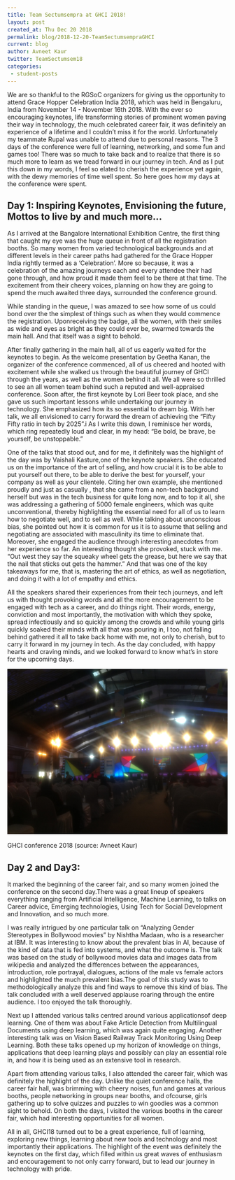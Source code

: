 ```yaml
---
title: Team Sectumsempra at GHCI 2018!
layout: post
created_at: Thu Dec 20 2018
permalink: blog/2018-12-20-TeamSectumsempraGHCI
current: blog
author: Avneet Kaur
twitter: TeamSectumsem18
categories:
 - student-posts
---
```


We are so thankful to the RGSoC organizers for giving us the opportunity to attend Grace Hopper Celebration India 2018, which was held in Bengaluru, India from November 14 - November 16th 2018. With the ever so encouraging keynotes, life transforming stories of prominent women paving their way in technology, the much celebrated career fair, it was definitely an experience of a lifetime and I couldn’t miss it for the world. Unfortunately my teammate Rupal was unable to attend due to personal reasons.
The 3 days of the conference were full of learning, networking, and some fun and games too! There was so much to take back and to realize that there is so much more to learn as we tread forward in our journey in tech. And as I put this down in my words, I feel so elated to cherish
the experience yet again, with the dewy memories of time well spent. So here goes how my days at the conference were spent.

## Day 1: Inspiring Keynotes, Envisioning the future, Mottos to live by and much more...

As I arrived at the Bangalore International Exhibition Centre, the first thing that caught my eye was the huge queue in front of all the registration booths. So many women from varied technological backgrounds and at different levels in their career paths had gathered for the Grace Hopper India rightly termed as  a ‘Celebration’. More so because, it was a celebration of the amazing journeys each and every attendee their had gone through, and how proud it made them feel to be there at that time. The excitement from their cheery voices,
planning on how they are going to spend  the much awaited three days, surrounded the conference ground. 

While standing in the queue, I was amazed to see how some of us could bond over the the simplest of things such as when they would commence the registration. Uponreceiving the badge, all the women, with their smiles as wide and eyes as bright as they could ever be, swarmed  towards the main hall. And that itself was a sight to behold.
 
After finally gathering in the main hall, all of us eagerly waited for the keynotes to begin. As the welcome presentation by Geetha Kanan, the organizer of the conference commenced, all of us cheered and hooted with excitement while she walked us through the beautiful journey 
of GHCI through the years, as well as the women behind it all. We all were so thrilled to see an all  women team behind such a reputed and well-appraised conference. 
Soon after, the first keynote by Lori Beer took place, and she gave us such important lessons while undertaking our journey in technology. She emphasized how its so essential to dream big. With her talk, we all envisioned to carry forward the dream of achieving the  “Fifty Fifty ratio in tech by 2025”.i As I write this down, I reminisce her words, which ring repeatedly loud and clear, in my head: “Be bold, be brave, be yourself, be unstoppable.” 

One of the talks that stood out, and for me, it definitely was the highlight of the day was by Vaishali Kasture,one of the keynote speakers. She educated us on the importance of the art of selling, and how crucial it is to be able to put yourself out there, to be able to derive the best for yourself, your company as well as your clientele. 
Citing her own example, she mentioned proudly and just as casually , that she came  from a non-tech background herself but was in the tech business for quite long now, and to top it all, she was addressing a gathering of 5000 female engineers, which was quite unconventional, thereby highlighting the essential need for all of us to learn how to negotiate well, and to sell as well. While talking about unconscious bias, she pointed out how it is common for us it is to assume that selling and negotiating are associated with masculinity its time to eliminate that. Moreover, she engaged the audience through interesting anecdotes from her experience so far. An interesting thought she provoked, stuck with me. “Out west they say the squeaky wheel gets the grease, but here we say that the nail that sticks out gets the hammer.” And that was one of the key takeaways for me, that is, mastering the art of ethics, as well as negotiation, and doing it with a lot of empathy and ethics. 

All the speakers shared their experiences from their tech journeys, and left us with thought provoking words and all the more encouragement to be engaged with tech as a career, and do things right. Their words, energy, conviction and most importantly, the motivation with which they spoke, spread infectiously and so quickly among the crowds and while young girls quickly soaked their minds with all that was pouring in, 
I too, not falling behind gathered it all to take back home with me, not only to cherish, but to carry it forward in my journey in tech. As the day concluded, with happy hearts and craving minds, and we looked forward to know what’s in store for the upcoming days. 

![GHCI 2018](/img/blog/2018/2018-12-20-TeamSectumsempra-GHCI2018.jpg)
<div class="image-credits">GHCI conference 2018 (source: Avneet Kaur)</div>

## Day 2 and Day3:
It marked the beginning of the career fair, and so many women joined the conference on the second day.There was a great lineup of speakers everything ranging from Artificial Intelligence, Machine Learning, to talks on Career advice, Emerging technologies, Using Tech for Social Development and Innovation, and so much more. 

I was really intrigued by one particular talk on “Analyzing Gender Stereotypes in Bollywood movies” by Nishtha Madaan, who is a researcher at IBM. It was interesting to know about the prevalent bias in AI, because of the kind of data that is fed into systems, and  what the outcome is. The talk was based on the study of bollywood movies data and images data from wikipedia and analyzed the differences between the appearances, introduction, role portrayal, dialogues, actions of the male vs female actors and highlighted the much prevalent bias.The goal of this study was to methodologically analyze this and find ways to remove this kind of bias. The talk concluded with a well deserved applause roaring through the entire audience. I too enjoyed the talk thoroughly. 

Next up I attended various talks centred around various applicationsof deep learning. One of them was about Fake Article Detection from Multilingual Documents using deep learning, which was again quite engaging. Another interesting talk was on Vision Based Railway Track Monitoring Using Deep Learning. Both these talks opened up my horizon of knowledge on things, applications that deep learning plays and possibly can play an essential role in, and how it is being used as an extensive tool in research. 

Apart from attending various talks, I also attended the career fair, which was definitely the highlight of the day. Unlike the quiet conference halls, the career fair hall, was brimming with cheery noises, fun and games at various booths, people networking in groups near booths, and ofcourse, girls gathering up to solve quizzes and puzzles to win goodies was a common sight to behold. On both the days, I visited the various booths in the career fair, which had interesting opportunities for all women.

All in all, GHCI18 turned out to be a great experience, full of learning, exploring new things, learning about new tools and technology and most importantly their applications. The highlight of the event was definitely the keynotes on the first day, which filled within us great waves of enthusiasm and encouragement to not only carry forward, but to lead our journey in technology with pride. 


